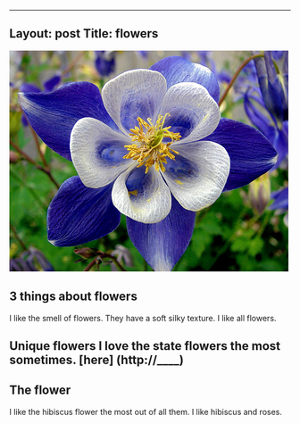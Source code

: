 
---
Layout: post
Title: flowers
---

![Flowers1](/images/Flower1.jpg)

## 3 things about flowers 

I like the smell of flowers. They have a soft silky texture. I like all flowers.

## Unique flowers I love the state flowers the most sometimes. [here] (http://____)

## The flower

I like the hibiscus flower the most out of all them. I like hibiscus and roses. 
